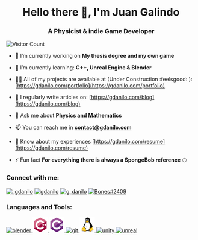<h1 align="center">Hello there 👋, I'm Juan Galindo</h1>
<h3 align="center">A Physicist & indie Game Developer</h3>

![Visitor Count](https://profile-counter.glitch.me/juangdanilo/count.svg)

- 🔭 I’m currently working on **My thesis degree and my own game**

- 🌱 I’m currently learning: **C++, Unreal Engine & Blender**

- 👨‍💻 All of my projects are available at (Under Construction :feelsgood: ): [https://gdanilo.com/portfolio](https://gdanilo.com/portfolio)

- 📝 I regularly write articles on: [https://gdanilo.com/blog](https://gdanilo.com/blog)

- 💬 Ask me about **Physics and Mathematics**

- 📫 You can reach me in **contact@gdanilo.com**

- 📄 Know about my experiences [https://gdanilo.com/resume](https://gdanilo.com/resume)

- ⚡ Fun fact **For everything there is always a SpongeBob reference** :full_moon:

<h3 align="left">Connect with me:</h3>
<p align="left">
<a href="https://twitter.com/_gdanilo" target="blank"><img align="center" src="https://raw.githubusercontent.com/rahuldkjain/github-profile-readme-generator/master/src/images/icons/Social/twitter.svg" alt="_gdanilo" height="30" width="40" /></a>
<a href="https://linkedin.com/in/gdanilo" target="blank"><img align="center" src="https://raw.githubusercontent.com/rahuldkjain/github-profile-readme-generator/master/src/images/icons/Social/linked-in-alt.svg" alt="gdanilo" height="30" width="40" /></a>
<a href="https://instagram.com/g_danilo" target="blank"><img align="center" src="https://raw.githubusercontent.com/rahuldkjain/github-profile-readme-generator/master/src/images/icons/Social/instagram.svg" alt="g_danilo" height="30" width="40" /></a>
<a href="https://discord.gg/Bones#2409" target="blank"><img align="center" src="https://raw.githubusercontent.com/rahuldkjain/github-profile-readme-generator/master/src/images/icons/Social/discord.svg" alt="Bones#2409" height="30" width="40" /></a>
</p>

<h3 align="left">Languages and Tools:</h3>
<p align="left"> <a href="https://www.blender.org/" target="_blank"> <img src="https://download.blender.org/branding/community/blender_community_badge_white.svg" alt="blender" width="40" height="40"/> </a> <a href="https://www.w3schools.com/cpp/" target="_blank"> <img src="https://raw.githubusercontent.com/devicons/devicon/master/icons/cplusplus/cplusplus-original.svg" alt="cplusplus" width="40" height="40"/> </a> <a href="https://www.w3schools.com/cs/" target="_blank"> <img src="https://raw.githubusercontent.com/devicons/devicon/master/icons/csharp/csharp-original.svg" alt="csharp" width="40" height="40"/> </a> <a href="https://git-scm.com/" target="_blank"> <img src="https://www.vectorlogo.zone/logos/git-scm/git-scm-icon.svg" alt="git" width="40" height="40"/> </a> <a href="https://www.linux.org/" target="_blank"> <img src="https://raw.githubusercontent.com/devicons/devicon/master/icons/linux/linux-original.svg" alt="linux" width="40" height="40"/> </a> <a href="https://unity.com/" target="_blank"> <img src="https://www.vectorlogo.zone/logos/unity3d/unity3d-icon.svg" alt="unity" width="40" height="40"/> </a> <a href="https://unrealengine.com/" target="_blank"> <img src="https://raw.githubusercontent.com/kenangundogan/fontisto/036b7eca71aab1bef8e6a0518f7329f13ed62f6b/icons/svg/brand/unreal-engine.svg" alt="unreal" width="40" height="40"/> </a> </p>
